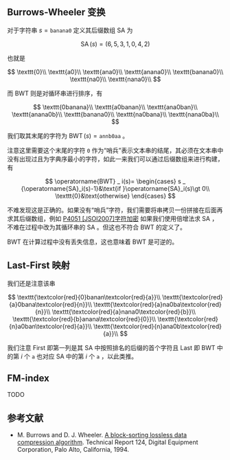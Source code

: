 ## Burrows-Wheeler 变换

对于字符串 $s=\texttt{banana0}$ 定义其后缀数组 SA 为

$$
\operatorname{SA}(s)=(6,5,3,1,0,4,2)
$$

也就是

$$
\texttt{0}\\
\texttt{a0}\\
\texttt{ana0}\\
\texttt{anana0}\\
\texttt{banana0}\\
\texttt{na0}\\
\texttt{nana0}\\
$$

而 BWT 则是对循环串进行排序，有

$$
\texttt{0banana}\\
\texttt{a0banan}\\
\texttt{ana0ban}\\
\texttt{anana0b}\\
\texttt{banana0}\\
\texttt{na0bana}\\
\texttt{nana0ba}\\
$$

我们取其末尾的字符为 $\operatorname{BWT}(s)=\texttt{annb0aa}$ 。

注意这里需要这个末尾的字符 $\texttt{0}$ 作为“哨兵”表示文本串的结尾，其必须在文本串中没有出现过且为字典序最小的字符，如此一来我们可以通过后缀数组来进行构建，有

$$
\operatorname{BWT} _ i(s)=
\begin{cases}
s _ {\operatorname{SA}_i(s)-1}&\text{if }\operatorname{SA}_i(s)\gt 0\\
\texttt{0}&\text{otherwise}
\end{cases}
$$

不难发现这是正确的。如果没有“哨兵”字符，我们需要将串拷贝一份拼接在后面再求其后缀数组，例如 [P4051 [JSOI2007]字符加密](https://www.luogu.com.cn/problem/P4051) 如果我们使用倍增法求 SA ，不难在过程中改为其循环串的 SA 。但这也不符合 BWT 的定义了。

BWT 在计算过程中没有丢失信息，这也意味着 BWT 是可逆的。

## Last-First 映射

我们还是注意该串

$$
\texttt{\textcolor{red}{0}banan\textcolor{red}{a}}\\
\texttt{\textcolor{red}{a}0bana\textcolor{red}{n}}\\
\texttt{\textcolor{red}{a}na0ba\textcolor{red}{n}}\\
\texttt{\textcolor{red}{a}nana0\textcolor{red}{b}}\\
\texttt{\textcolor{red}{b}anana\textcolor{red}{0}}\\
\texttt{\textcolor{red}{n}a0ban\textcolor{red}{a}}\\
\texttt{\textcolor{red}{n}ana0b\textcolor{red}{a}}\\
$$

我们注意 First 即第一列是其 SA 中按照排名的后缀的首个字符且 Last 即 BWT 中的第 $i$ 个 $\texttt{a}$ 也对应 SA 中的第 $i$ 个 $\texttt{a}$ ，以此类推。

## FM-index

TODO

## 参考文献

- M. Burrows and D. J. Wheeler. [A block-sorting lossless data compression algorithm](https://www.cl.cam.ac.uk/teaching/2003/DSAlgs/SRC-124.pdf). Technical Report 124, Digital Equipment Corporation, Palo Alto, California, 1994.